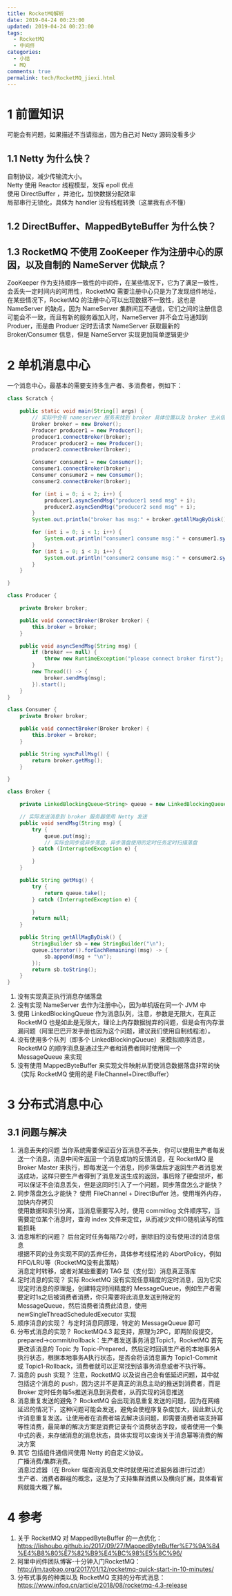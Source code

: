 ```yaml
---
title: RocketMQ解析
date: 2019-04-24 00:23:00
updated: 2019-04-24 00:23:00
tags:
  - RocketMQ
  - 中间件
categories: 
  - 小结
  - MQ
comments: true
permalink: tech/RocketMQ_jiexi.html    
---
```


# 1 前置知识

可能会有问题，如果描述不当请指出，因为自己对 Netty 源码没看多少

## 1.1 Netty 为什么快？  

自制协议，减少传输流大小。  
Netty 使用 Reactor 线程模型，发挥 epoll 优点  
使用 DirectBuffer ，并池化，加快数据分配效率  
局部串行无锁化，具体为 handler 没有线程转换（这里我有点不懂）

## 1.2 DirectBuffer、MappedByteBuffer 为什么快？  

## 1.3 RocketMQ 不使用 ZooKeeper 作为注册中心的原因，以及自制的 NameServer 优缺点？

ZooKeeper 作为支持顺序一致性的中间件，在某些情况下，它为了满足一致性，会丢失一定时间内的可用性，RocketMQ 需要注册中心只是为了发现组件地址，在某些情况下，RocketMQ 的注册中心可以出现数据不一致性，这也是 NameServer 的缺点，因为 NameServer 集群间互不通信，它们之间的注册信息可能会不一致，而且有新的服务器加入时，NameServer 并不会立马通知到 Produer，而是由 Produer 定时去请求 NameServer 获取最新的 Broker/Consumer 信息，但是 NameServer 实现更加简单逻辑更少

# 2 单机消息中心

一个消息中心，最基本的需要支持多生产者、多消费者，例如下：

```java
class Scratch {

    public static void main(String[] args) {
        // 实际中会有 nameserver 服务来找到 broker 具体位置以及 broker 主从信息
        Broker broker = new Broker();
        Producer producer1 = new Producer();
        producer1.connectBroker(broker);
        Producer producer2 = new Producer();
        producer2.connectBroker(broker);

        Consumer consumer1 = new Consumer();
        consumer1.connectBroker(broker);
        Consumer consumer2 = new Consumer();
        consumer2.connectBroker(broker);

        for (int i = 0; i < 2; i++) {
            producer1.asyncSendMsg("producer1 send msg" + i);
            producer2.asyncSendMsg("producer2 send msg" + i);
        }
        System.out.println("broker has msg:" + broker.getAllMagByDisk());

        for (int i = 0; i < 1; i++) {
            System.out.println("consumer1 consume msg：" + consumer1.syncPullMsg());
        }
        for (int i = 0; i < 3; i++) {
            System.out.println("consumer2 consume msg：" + consumer2.syncPullMsg());
        }
    }

}

class Producer {

    private Broker broker;

    public void connectBroker(Broker broker) {
        this.broker = broker;
    }

    public void asyncSendMsg(String msg) {
        if (broker == null) {
            throw new RuntimeException("please connect broker first");
        }
        new Thread(() -> {
            broker.sendMsg(msg);
        }).start();
    }
}

class Consumer {
    private Broker broker;

    public void connectBroker(Broker broker) {
        this.broker = broker;
    }

    public String syncPullMsg() {
        return broker.getMsg();
    }

}

class Broker {

    private LinkedBlockingQueue<String> queue = new LinkedBlockingQueue(Integer.MAX_VALUE);

    // 实际发送消息到 broker 服务器使用 Netty 发送
    public void sendMsg(String msg) {
        try {
            queue.put(msg);
            // 实际会同步或异步落盘，异步落盘使用的定时任务定时扫描落盘
        } catch (InterruptedException e) {

        }
    }

    public String getMsg() {
        try {
            return queue.take();
        } catch (InterruptedException e) {

        }
        return null;
    }

    public String getAllMagByDisk() {
        StringBuilder sb = new StringBuilder("\n");
        queue.iterator().forEachRemaining((msg) -> {
            sb.append(msg + "\n");
        });
        return sb.toString();
    }
}
```

1. 没有实现真正执行消息存储落盘
2. 没有实现 NameServer 去作为注册中心，因为单机版在同一个 JVM 中  
3. 使用 LinkedBlockingQueue 作为消息队列，注意，参数是无限大，在真正 RocketMQ 也是如此是无限大，理论上内存数据抛弃的问题，但是会有内存泄漏问题（阿里巴巴开发手册也因为这个问题，建议我们使用自制线程池）。  
4. 没有使用多个队列（即多个 LinkedBlockingQueue）来模拟顺序消息，RocketMQ 的顺序消息是通过生产者和消费者同时使用同一个 MessageQueue 来实现
5. 没有使用 MappedByteBuffer 来实现文件映射从而使消息数据落盘非常的快（实际 RocketMQ 使用的是 FileChannel+DirectBuffer）

# 3 分布式消息中心

## 3.1 问题与解决

1. 消息丢失的问题
当你系统需要保证百分百消息不丢失，你可以使用生产者每发送一个消息，消息中间件返回一个消息成功的反馈消息，在 RocketMQ 是 Broker Master 来执行，即每发送一个消息，同步落盘后才返回生产者消息发送成功，这样只要生产者得到了消息发送生成的返回，事后除了硬盘损坏，都可以保证不会消息丢失，但是这同时引入了一个问题，同步落盘怎么才能快？
2. 同步落盘怎么才能快？
使用 FileChannel + DirectBuffer 池，使用堆外内存，加快内存拷贝  
使用数据和索引分离，当消息需要写入时，使用 commitlog 文件顺序写，当需要定位某个消息时，查询 index 文件来定位，从而减少文件IO随机读写的性能损耗
3. 消息堆积的问题？
后台定时任务每隔72小时，删除旧的没有使用过的消息信息  
根据不同的业务实现不同的丢弃任务，具体参考线程池的 AbortPolicy，例如FIFO/LRU等（RocketMQ没有此策略）  
消息定时转移，或者对某些重要的 TAG 型（支付型）消息真正落库
4. 定时消息的实现？
实际 RocketMQ 没有实现任意精度的定时消息，因为它实现定时消息的原理是，创建特定时间精度的 MessageQueue，例如生产者需要定时1s之后被消费者消费，你只需要将此消息发送到特定的 MessageQueue，然后消费者消费此消息，使用 newSingleThreadScheduledExecutor 实现
5. 顺序消息的实现？
与定时消息同原理，特定的 MessageQueue 即可
6. 分布式消息的实现？
RocketMQ4.3 起支持，原理为2PC，即两阶段提交，prepared->commit/rollback：生产者发送事务消息Topic1，RocketMQ 首先更改该消息的 Topic 为 Topic-Prepared，然后定时回调生产者的本地事务A执行状态，根据本地事务A执行状态，是否会将该消息置为 Topic1-Commit 或 Topic1-Rollback，消费者就可以正常找到该事务消息或者不执行等。
7. 消息的 push 实现？
注意，RocketMQ 以及说自己会有低延迟问题，其中就包括这个消息的 push，因为这并不是真正的消息主动的推送到消费者，而是 Broker 定时任务每5s推送消息到消费者，从而实现的消息推送
8. 消息重复发送的避免？
RocketMQ 会出现消息重复发送的问题，因为在网络延迟的情况下，这种问题可能会发送，避免会使程序复杂度加大，因此默认允许消息重复发送。让使用者在消费者端去解决该问题，即需要消费者端支持幂等性消费，最简单的解决方案是消费记录有个消费状态字段，或者使用一个集中式的表，来存储消息的消息状态，具体实现可以查询关于消息幂等消费的解决方案
9. 其它
包括组件通信间使用 Netty 的自定义协议。  
广播消费/集群消费。  
消息过滤器（在 Broker 端查询消息文件时就使用过滤服务器进行过滤）  
生产者、消费者群组的概念，这是为了支持集群消费以及横向扩展，具体看官网就能大概了解。

# 4 参考

1. 关于 RocketMQ 对 MappedByteBuffer 的一点优化：https://lishoubo.github.io/2017/09/27/MappedByteBuffer%E7%9A%84%E4%B8%80%E7%82%B9%E4%BC%98%E5%8C%96/
2. 阿里中间件团队博客-十分钟入门RocketMQ：http://jm.taobao.org/2017/01/12/rocketmq-quick-start-in-10-minutes/
3. 分布式事务的种类以及 RocketMQ 支持的分布式消息：https://www.infoq.cn/article/2018/08/rocketmq-4.3-release